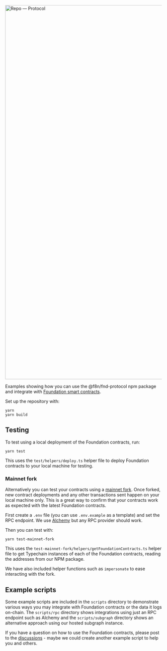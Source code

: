 <img width="1200" alt="Repo — Protocol" src="https://user-images.githubusercontent.com/14855515/171161586-dfa5fe17-55b1-440f-ab53-c3aebc30d2d0.png">

Examples showing how you can use the @f8n/fnd-protocol npm package and integrate with [Foundation smart contracts](https://github.com/f8n/fnd-protocol).

Set up the repository with:

```
yarn
yarn build
```

## Testing

To test using a local deployment of the Foundation contracts, run:

```
yarn test
```

This uses the `test/helpers/deploy.ts` helper file to deploy Foundation contracts to your local machine for testing.

### Mainnet fork

Alternatively you can test your contracts using a [mainnet fork](https://hardhat.org/hardhat-network/guides/mainnet-forking.html#mainnet-forking). Once forked, new contract deployments and any other transactions sent happen on your local machine only. This is a great way to confirm that your contracts work as expected with the latest Foundation contracts.

First create a `.env` file (you can use `.env.example` as a template) and set the RPC endpoint. We use [Alchemy](https://www.alchemyapi.io/) but any RPC provider should work.

Then you can test with:

```
yarn test-mainnet-fork
```

This uses the `test-mainnet-fork/helpers/getFoundationContracts.ts` helper file to get Typechain instances of each of the Foundation contracts, reading the addresses from our NPM package.

We have also included helper functions such as `impersonate` to ease interacting with the fork.

## Example scripts

Some example scripts are included in the `scripts` directory to demonstrate various ways you may integrate with Foundation contracts or the data it logs on-chain. The `scripts/rpc` directory shows integrations using just an RPC endpoint such as Alchemy and the `scripts/subgraph` directory shows an alternative approach using our hosted subgraph instance.

If you have a question on how to use the Foundation contracts, please post to the [discussions](https://github.com/f8n/fnd-protocol-examples/discussions) - maybe we could create another example script to help you and others.
